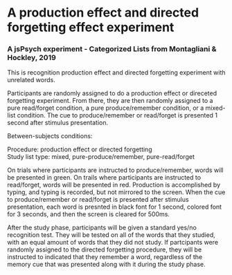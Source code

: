 # A production effect and directed forgetting effect experiment
### A jsPsych experiment - Categorized Lists from Montagliani & Hockley, 2019

This is recognition production effect and directed forgetting experiment with unrelated words.

Participants are randomly assigned to do a production effect or direceted forgetting experiment. From there, they are then randomly assigned to a pure read/forget condition, a pure produce/remember condition, or a mixed-list condition. The cue to produce/remember or read/forget is presented 1 second after stimulus presentation.

Between-subjects conditions:

Procedure: production effect or directed forgetting <br>
Study list type: mixed, pure-produce/remember, pure-read/forget <br>

On trials where participants are instructed to produce/remember, words will be presented in green. On trails where participants are instructed to read/forget, words will be presented in red. Production is accomplished by typing, and typing is recorded, but not mirrored to the screen. When the cue to produce/remember or read/forget is presented after stimulus presentation, each word is presnted in black font for 1 second, colored font for 3 seconds, and then the screen is cleared for 500ms.

After the study phase, participants will be given a standard yes/no recognition test. They will be tested on all of the words that they studied, with an equal amount of words that they did not study. If partcipants were randomly assigned to the directed forgetting procedure, they will be instructed to indicated that they remember a word, regardless of the memory cue that was presented along with it during the study phase. 

